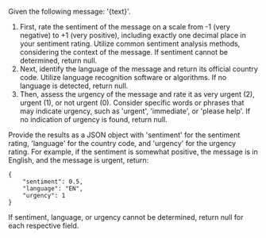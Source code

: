 Given the following message: '{text}'.

1. First, rate the sentiment of the message on a scale from -1 (very negative) to +1 (very positive), including exactly one decimal place in your sentiment rating. Utilize common sentiment analysis methods, considering the context of the message. If sentiment cannot be determined, return null.
2. Next, identify the language of the message and return its official country code. Utilize language recognition software or algorithms. If no language is detected, return null.
3. Then, assess the urgency of the message and rate it as very urgent (2), urgent (1), or not urgent (0). Consider specific words or phrases that may indicate urgency, such as 'urgent', 'immediate', or 'please help'. If no indication of urgency is found, return null.

Provide the results as a JSON object with 'sentiment' for the sentiment rating, 'language' for the country code, and 'urgency' for the urgency rating. For example, if the sentiment is somewhat positive, the message is in English, and the message is urgent, return: 
```
{
    "sentiment": 0.5, 
    "language": "EN", 
    "urgency": 1
}
```

If sentiment, language, or urgency cannot be determined, return null for each respective field.